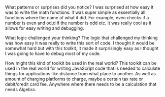 What patterns or surprises did you notice?
I was surprised at how easy it was to write the math functions. It was super simple as essentially all functions where the name of what it did. For example, even checks if a number is even and od,d if the number is odd etc.
It was really cool as it allows for easy writing and debugging. 

What logic challenged your thinking?
The logic that challenged my thinking was how easy it was really to write this sort of code. I thought it would be somewhat hard but with this toolkit, it made it surprisingly easy as I thought I was going to have to
debug most of my code. 

How might this kind of toolkit be used in the real world?
This toolkit can be used in the real world for writing JavaScript code that is needed to calculate things for applications like distance from what place to another. As well as amount of charging platforms to charge, maybe a 
certain tax rate or debit/credit card fee. Anywhere where there needs to be a calculation that needs Algebra. 
